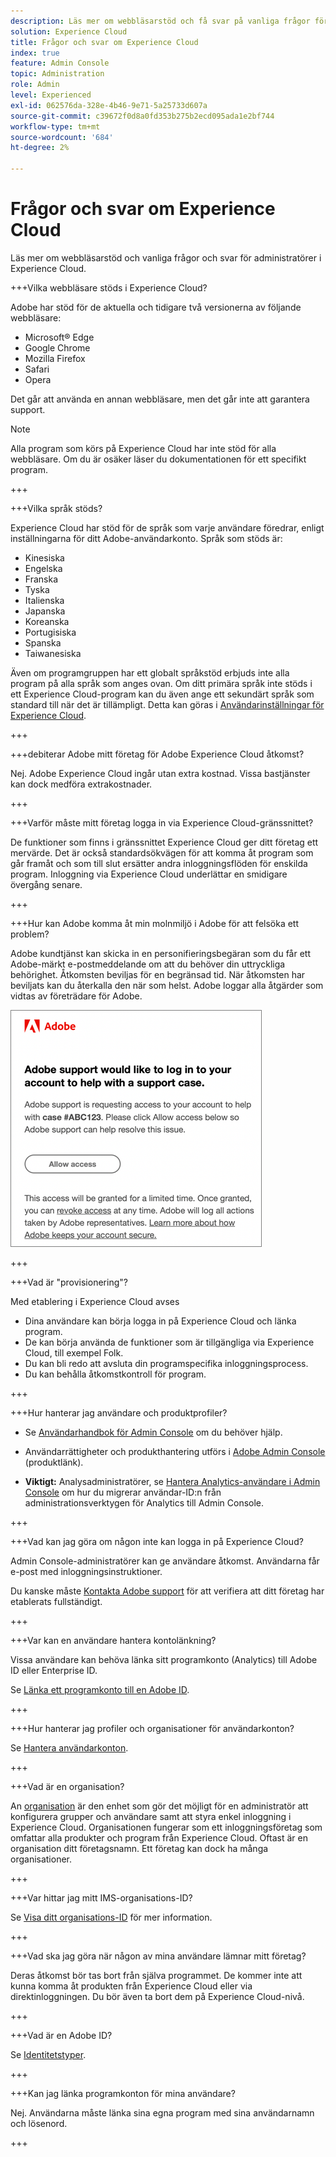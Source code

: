 ```yaml
---
description: Läs mer om webbläsarstöd och få svar på vanliga frågor för administratörer i Adobe Experience Cloud.
solution: Experience Cloud
title: Frågor och svar om Experience Cloud
index: true
feature: Admin Console
topic: Administration
role: Admin
level: Experienced
exl-id: 062576da-328e-4b46-9e71-5a25733d607a
source-git-commit: c39672f0d8a0fd353b275b2ecd095ada1e2bf744
workflow-type: tm+mt
source-wordcount: '684'
ht-degree: 2%

---
```


# Frågor och svar om Experience Cloud

Läs mer om webbläsarstöd och vanliga frågor och svar för administratörer i Experience Cloud.

+++Vilka webbläsare stöds i Experience Cloud?

Adobe har stöd för de aktuella och tidigare två versionerna av följande webbläsare:

* Microsoft® Edge
* Google Chrome
* Mozilla Firefox
* Safari
* Opera

Det går att använda en annan webbläsare, men det går inte att garantera support.

>[!NOTE]
>
>Alla program som körs på Experience Cloud har inte stöd för alla webbläsare. Om du är osäker läser du dokumentationen för ett specifikt program.

+++

+++Vilka språk stöds?

Experience Cloud har stöd för de språk som varje användare föredrar, enligt inställningarna för ditt Adobe-användarkonto. Språk som stöds är:

* Kinesiska
* Engelska
* Franska
* Tyska
* Italienska
* Japanska
* Koreanska
* Portugisiska
* Spanska
* Taiwanesiska

Även om programgruppen har ett globalt språkstöd erbjuds inte alla program på alla språk som anges ovan. Om ditt primära språk inte stöds i ett Experience Cloud-program kan du även ange ett sekundärt språk som standard till när det är tillämpligt. Detta kan göras i [Användarinställningar för Experience Cloud](https://experience.adobe.com/preferences).

+++

+++debiterar Adobe mitt företag för Adobe Experience Cloud åtkomst?

Nej. Adobe Experience Cloud ingår utan extra kostnad. Vissa bastjänster kan dock medföra extrakostnader.

+++

+++Varför måste mitt företag logga in via Experience Cloud-gränssnittet?

De funktioner som finns i gränssnittet Experience Cloud ger ditt företag ett mervärde. Det är också standardsökvägen för att komma åt program som går framåt och som till slut ersätter andra inloggningsflöden för enskilda program. Inloggning via Experience Cloud underlättar en smidigare övergång senare.

+++

+++Hur kan Adobe komma åt min molnmiljö i Adobe för att felsöka ett problem?

Adobe kundtjänst kan skicka in en personifieringsbegäran som du får ett Adobe-märkt e-postmeddelande om att du behöver din uttryckliga behörighet. Åtkomsten beviljas för en begränsad tid. När åtkomsten har beviljats kan du återkalla den när som helst. Adobe loggar alla åtgärder som vidtas av företrädare för Adobe.

![Adobe supportärende](../assets/support-email.png)

+++

+++Vad är &quot;provisionering&quot;?

Med etablering i Experience Cloud avses

* Dina användare kan börja logga in på Experience Cloud och länka program.
* De kan börja använda de funktioner som är tillgängliga via Experience Cloud, till exempel Folk.
* Du kan bli redo att avsluta din programspecifika inloggningsprocess.
* Du kan behålla åtkomstkontroll för program.

+++

+++Hur hanterar jag användare och produktprofiler?

* Se [Användarhandbok för Admin Console](https://helpx.adobe.com/se/enterprise/admin-guide.html) om du behöver hjälp.

* Användarrättigheter och produkthantering utförs i [Adobe Admin Console](https://adminconsole.adobe.com/enterprise) (produktlänk).

* **Viktigt:** Analysadministratörer, se [Hantera Analytics-användare i Admin Console](https://experienceleague.adobe.com/docs/analytics/admin/user-product-management/migrate-users/c-migration-tool.html) om hur du migrerar användar-ID:n från administrationsverktygen för Analytics till Admin Console.

+++

+++Vad kan jag göra om någon inte kan logga in på Experience Cloud?

Admin Console-administratörer kan ge användare åtkomst. Användarna får e-post med inloggningsinstruktioner.

Du kanske måste [Kontakta Adobe support](https://experienceleague.adobe.com/?support-solution=General#support) för att verifiera att ditt företag har etablerats fullständigt.

+++

+++Var kan en användare hantera kontolänkning?

Vissa användare kan behöva länka sitt programkonto (Analytics) till Adobe ID eller Enterprise ID.

Se [Länka ett programkonto till en Adobe ID](../administration/organizations.md).

+++

+++Hur hanterar jag profiler och organisationer för användarkonton?

Se [Hantera användarkonton](../administration/organizations.md).

+++

+++Vad är en organisation?

An [organisation](../administration/organizations.md) är den enhet som gör det möjligt för en administratör att konfigurera grupper och användare samt att styra enkel inloggning i Experience Cloud. Organisationen fungerar som ett inloggningsföretag som omfattar alla produkter och program från Experience Cloud. Oftast är en organisation ditt företagsnamn. Ett företag kan dock ha många organisationer.

+++

+++Var hittar jag mitt IMS-organisations-ID?

Se [Visa ditt organisations-ID](../administration/organizations.md) för mer information.

+++

+++Vad ska jag göra när någon av mina användare lämnar mitt företag?

Deras åtkomst bör tas bort från själva programmet. De kommer inte att kunna komma åt produkten från Experience Cloud eller via direktinloggningen. Du bör även ta bort dem på Experience Cloud-nivå.

+++

+++Vad är en Adobe ID?

Se [Identitetstyper](https://helpx.adobe.com/enterprise/using/identity.html).

+++

+++Kan jag länka programkonton för mina användare?

Nej. Användarna måste länka sina egna program med sina användarnamn och lösenord.

+++
